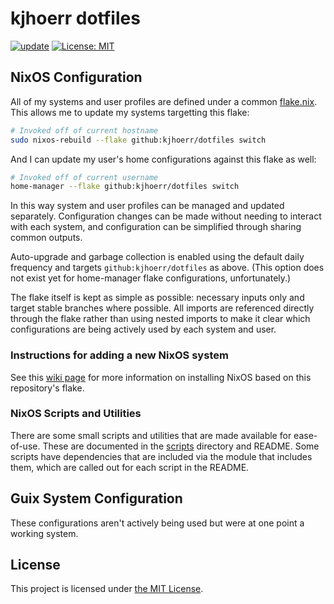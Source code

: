 # kjhoerr dotfiles
[![update](https://github.com/kjhoerr/dotfiles/actions/workflows/update.yml/badge.svg)](https://github.com/kjhoerr/dotfiles/actions/workflows/update.yml)
[![License: MIT](https://img.shields.io/badge/License-MIT-yellow.svg)](https://opensource.org/licenses/MIT)

## NixOS Configuration

All of my systems and user profiles are defined under a common
[flake.nix](./flake.nix). This allows me to update my systems targetting this
flake:

```bash
# Invoked off of current hostname
sudo nixos-rebuild --flake github:kjhoerr/dotfiles switch
```

And I can update my user's home configurations against this flake as well:

```bash
# Invoked off of current username
home-manager --flake github:kjhoerr/dotfiles switch
```

In this way system and user profiles can be managed and updated separately.
Configuration changes can be made without needing to interact with each system,
and configuration can be simplified through sharing common outputs.

Auto-upgrade and garbage collection is enabled using the default daily
frequency and targets `github:kjhoerr/dotfiles` as above. (This option does not
exist yet for home-manager flake configurations, unfortunately.)

The flake itself is kept as simple as possible: necessary inputs only and
target stable branches where possible. All imports are referenced directly
through the flake rather than using nested imports to make it clear which
configurations are being actively used by each system and user.

### Instructions for adding a new NixOS system

See this [wiki page](https://github.com/kjhoerr/dotfiles/wiki/NixOS:-Instructions-for-adding-a-new-system)
for more information on installing NixOS based on this repository's flake.

### NixOS Scripts and Utilities

There are some small scripts and utilities that are made available for
ease-of-use. These are documented in the [scripts](./.config/nixos/scripts/)
directory and README. Some scripts have dependencies that are included via
the module that includes them, which are called out for each script in the
README.

## Guix System Configuration

These configurations aren't actively being used but were at one point a working
system.

## License

This project is licensed under [the MIT License](./LICENSE).

